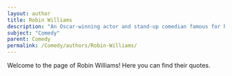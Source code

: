 ```yaml
---
layout: author
title: Robin Williams
description: "An Oscar-winning actor and stand-up comedian famous for his improvisational skills and energetic performances, Williams tackled a variety of themes in his comedy."
subject: "Comedy"
parent: Comedy
permalink: /Comedy/authors/Robin-Williams/
---
```


Welcome to the page of Robin Williams! Here you can find their quotes.
